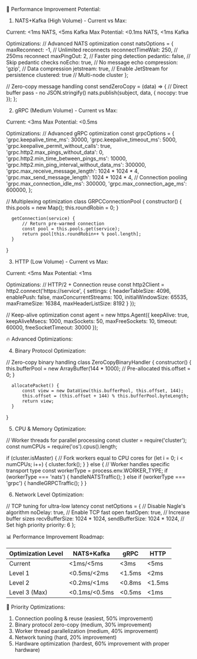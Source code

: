  🚀 Performance Improvement Potential:

  1. NATS+Kafka (High Volume) - Current vs Max:

  Current: <1ms NATS, <5ms Kafka
  Max Potential: <0.1ms NATS, <1ms Kafka

  Optimizations:
  // Advanced NATS optimization
  const natsOptions = {
      maxReconnect: -1,           // Unlimited reconnects
      reconnectTimeWait: 250,     // 250ms reconnect
      maxPingOut: 2,             // Faster ping detection
      pedantic: false,           // Skip pedantic checks
      noEcho: true,              // No message echo
      compression: 'gzip',       // Data compression
      jetstream: true,           // Enable JetStream for persistence
      clustered: true            // Multi-node cluster
  };

  // Zero-copy message handling
  const sendZeroCopy = (data) => {
      // Direct buffer pass - no JSON.stringify()
      nats.publish(subject, data, { nocopy: true });
  };

  2. gRPC (Medium Volume) - Current vs Max:

  Current: <3ms
  Max Potential: <0.5ms

  Optimizations:
  // Advanced gRPC optimization
  const grpcOptions = {
      'grpc.keepalive_time_ms': 30000,
      'grpc.keepalive_timeout_ms': 5000,
      'grpc.keepalive_permit_without_calls': true,
      'grpc.http2.max_pings_without_data': 0,
      'grpc.http2.min_time_between_pings_ms': 10000,
      'grpc.http2.min_ping_interval_without_data_ms': 300000,
      'grpc.max_receive_message_length': 1024 * 1024 * 4,
      'grpc.max_send_message_length': 1024 * 1024 * 4,
      // Connection pooling
      'grpc.max_connection_idle_ms': 300000,
      'grpc.max_connection_age_ms': 600000,
  };

  // Multiplexing optimization
  class GRPCConnectionPool {
      constructor() {
          this.pools = new Map();
          this.roundRobin = 0;
      }

      getConnection(service) {
          // Return pre-warmed connection
          const pool = this.pools.get(service);
          return pool[this.roundRobin++ % pool.length];
      }
  }

  3. HTTP (Low Volume) - Current vs Max:

  Current: <5ms
  Max Potential: <1ms

  Optimizations:
  // HTTP/2 + Connection reuse
  const http2Client = http2.connect('https://service', {
      settings: {
          headerTableSize: 4096,
          enablePush: false,
          maxConcurrentStreams: 100,
          initialWindowSize: 65535,
          maxFrameSize: 16384,
          maxHeaderListSize: 8192
      }
  });

  // Keep-alive optimization
  const agent = new https.Agent({
      keepAlive: true,
      keepAliveMsecs: 1000,
      maxSockets: 50,
      maxFreeSockets: 10,
      timeout: 60000,
      freeSocketTimeout: 30000
  });

  🔥 Advanced Optimizations:

  4. Binary Protocol Optimization:

  // Zero-copy binary handling
  class ZeroCopyBinaryHandler {
      constructor() {
          this.bufferPool = new ArrayBuffer(144 * 1000); // Pre-allocated
          this.offset = 0;
      }

      allocatePacket() {
          const view = new DataView(this.bufferPool, this.offset, 144);
          this.offset = (this.offset + 144) % this.bufferPool.byteLength;
          return view;
      }
  }

  5. CPU & Memory Optimization:

  // Worker threads for parallel processing
  const cluster = require('cluster');
  const numCPUs = require('os').cpus().length;

  if (cluster.isMaster) {
      // Fork workers equal to CPU cores
      for (let i = 0; i < numCPUs; i++) {
          cluster.fork();
      }
  } else {
      // Worker handles specific transport type
      const workerType = process.env.WORKER_TYPE;
      if (workerType === 'nats') {
          handleNATSTraffic();
      } else if (workerType === 'grpc') {
          handleGRPCTraffic();
      }
  }

  6. Network Level Optimization:

  // TCP tuning for ultra-low latency
  const netOptions = {
      // Disable Nagle's algorithm
      noDelay: true,
      // Enable TCP fast open
      fastOpen: true,
      // Increase buffer sizes
      recvBufferSize: 1024 * 1024,
      sendBufferSize: 1024 * 1024,
      // Set high priority
      priority: 6
  };

  📊 Performance Improvement Roadmap:

  | Optimization Level | NATS+Kafka    | gRPC   | HTTP   |
  |--------------------|---------------|--------|--------|
  | Current            | <1ms/<5ms     | <3ms   | <5ms   |
  | Level 1            | <0.5ms/<2ms   | <1.5ms | <2ms   |
  | Level 2            | <0.2ms/<1ms   | <0.8ms | <1.5ms |
  | Level 3 (Max)      | <0.1ms/<0.5ms | <0.5ms | <1ms   |

  🎯 Priority Optimizations:

  1. Connection pooling & reuse (easiest, 50% improvement)
  2. Binary protocol zero-copy (medium, 30% improvement)
  3. Worker thread parallelization (medium, 40% improvement)
  4. Network tuning (hard, 20% improvement)
  5. Hardware optimization (hardest, 60% improvement with proper hardware)